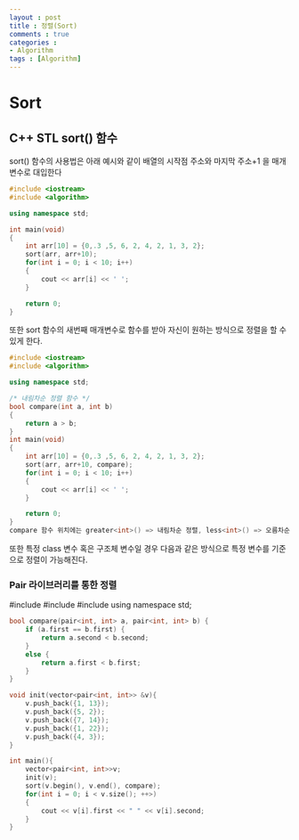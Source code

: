 ```yaml
---
layout : post
title : 정렬(Sort)
comments : true
categories : 
- Algorithm
tags : [Algorithm]
---
```

# Sort

## C++ STL sort() 함수

sort() 함수의 사용법은 아래 예시와 같이 배열의 시작점 주소와 마지막 주소+1 을 매개변수로 대입한다
```cpp
#include <iostream>
#include <algorithm>

using namespace std;

int main(void)
{
    int arr[10] = {0,.3 ,5, 6, 2, 4, 2, 1, 3, 2};
    sort(arr, arr+10);
    for(int i = 0; i < 10; i++)
    {
        cout << arr[i] << ' ';
    }

    return 0;
}

```

또한 sort 함수의 새번째 매개변수로 함수를 받아 자신이 원하는 방식으로 정렬을 할 수 있게 한다.

```cpp
#include <iostream>
#include <algorithm>

using namespace std;

/* 내림차순 정렬 함수 */
bool compare(int a, int b)
{
    return a > b;
}
int main(void)
{
    int arr[10] = {0,.3 ,5, 6, 2, 4, 2, 1, 3, 2};
    sort(arr, arr+10, compare);
    for(int i = 0; i < 10; i++)
    {
        cout << arr[i] << ' ';
    }

    return 0;
}
compare 함수 위치에는 greater<int>() => 내림차순 정렬, less<int>() => 오름차순 정렬(default)
```

또한 특정 class 변수 혹은 구조체 변수일 경우 다음과 같은 방식으로 특정 변수를 기준으로 정렬이 가능해진다.

### Pair 라이브러리를 통한 정렬 


#include <iostream>
#include <vector>
#include <algorithm>
using namespace std;

```cpp
bool compare(pair<int, int> a, pair<int, int> b) {
	if (a.first == b.first) {
		return a.second < b.second;
	}
	else {
		return a.first < b.first;
	}
}

void init(vector<pair<int, int>> &v){
	v.push_back({1, 13});
	v.push_back({5, 2});
	v.push_back({7, 14});
	v.push_back({1, 22});
	v.push_back({4, 3});
}

int main(){
	vector<pair<int, int>>v;
	init(v);
	sort(v.begin(), v.end(), compare);
	for(int i = 0; i < v.size(); ++>)
    {
		cout << v[i].first << " " << v[i].second;
	}
}
```
